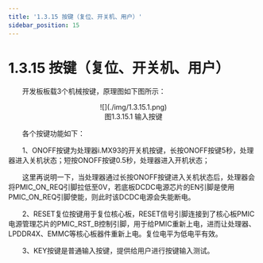 ```yaml
---
title: '1.3.15 按键（复位、开关机、用户）'
sidebar_position: 15
---
```


# 1.3.15 按键（复位、开关机、用户）

&emsp;&emsp;开发板板载3个机械按键，原理图如下图所示：

<center>
![](./img/1.3.15.1.png)<br />
图1.3.15.1 输入按键
</center>

&emsp;&emsp;各个按键功能如下：

&emsp;&emsp;1、ONOFF按键为处理器i.MX93的开关机按键，长按ONOFF按键5秒，处理器进入关机状态；短按ONOFF按键0.5秒，处理器进入开机状态；

&emsp;&emsp;这里再说明一下，当处理器通过长按ONOFF按键进入关机状态后，处理器会将PMIC_ON_REQ引脚拉低至0V，若底板DCDC电源芯片的EN引脚是使用PMIC_ON_REQ引脚使能，则此时该DCDC电源会失能断电。

&emsp;&emsp;2、RESET复位按键用于复位核心板，RESET信号引脚连接到了核心板PMIC电源管理芯片的PMIC_RST_B控制引脚，用于给PMIC重新上电，进而让处理器、LPDDR4X、EMMC等核心板器件重新上电。复位电平为低电平有效。

&emsp;&emsp;3、KEY按键是普通输入按键，提供给用户进行按键输入测试。


